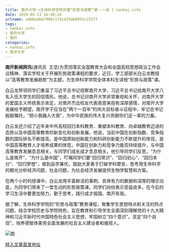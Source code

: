 ```yaml
---
title: 南开大学->生命科学学院开展“形势与政策”课--一线 | nankai.info
date: 2019-05-13 16:40:24
urlname: a4b0a4bb7996c1f3cd29ab0955c2237f
tags: 
- nankai.info
- 南开大学
- 南开
categories:
- nankai.info
- 南开大学
---
```



**南开新闻网讯**(通讯员  王坚)为贯彻落实全国教育大会和全国高校思想政治工作会议精神、落实学校关于开展形势政策课程的要求，近日，学工部部长白云龙教授以“高等教育发展趋势”为主题，为生命科学学院全体本科生讲授“形势与政策”课。

白云龙带领同学们重温了习近平总书记视察南开大学、习近平总书记给南开大学八名入伍大学生的回信情形。他说，总书记对南开大学非常重视和关怀，对南开大学的爱国主义传统表示肯定，对南开杰出校友代表周恩来抱有深厚感情，对南开大学发展给予期望。南开学子应当在“两个一百年”的伟大目标奋斗征程中，牢记总书记殷殷嘱托，“把小我融入大我”，为中华民族的伟大复兴贡献你们这一辈的力量。

白云龙还介绍了近年来中外高校回归本科教育、重塑本科教育、向卓越教育迈进的态势以及中国高等教育的新变化和创新发展。他说，当前中国在创新指数、竞争指数的国际排名不断提高，是中国原始创新能力和科研创新能力不断提升的体现，是中国高等教育人才培养成果的体现，中国在创新力和竞争力能否持续提升，与中国高等教育发展息息相关，与同学们成长成才息息相关。他引导同学们反思，“为什么是南开”、“为什么是中国”，叮嘱同学们要“回归常识”、“回归初心”、“回归本分”、“回归梦想”，做到品学兼优，鼓励大家勇于打破学科壁垒，思考用生命科学的眼光分析经济问题、社会问题，为社会经济发展提供生物学智慧和方案。

在两个小时的授课中，白云龙用丰富鲜活的事例、具体有力的数据和深厚的理论功底，为同学们带来了一堂生动的形势政策课。同学们纷纷表示受益良多，在今后的学习生活中要更加努力，勤于思考，践行成才报国、南开有我。

据了解，生命科学学院的“形势与政策”教育课程，聚集学生思想特点和关注的热点问题，结合学校历史与学院特色，旨在教育和引导学生全面深刻理解党的十九大精神和习近平新时代中国特色社会主义思想，牢固树立“四个意识”，坚定“四个自信”，培养德智体美劳全面发展的社会主义建设者和接班人。



![图](http://news.nankai.edu.cn/pic/0/00/35/43/354304_106878.jpg)

[转入文章首发地址](http://news.nankai.edu.cn/zhxw/system/2019/05/13/000451034.shtml)